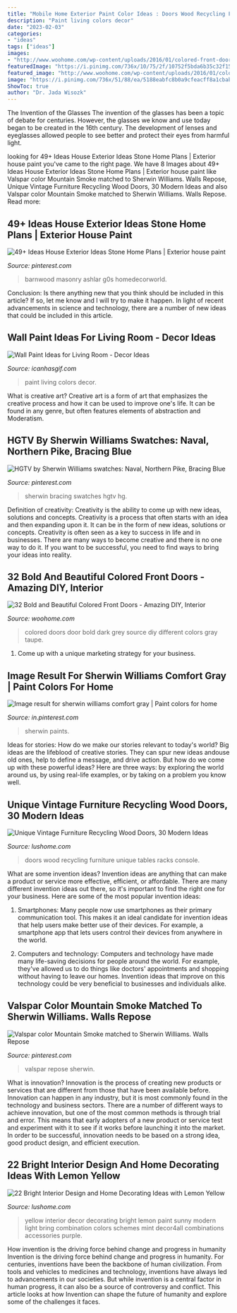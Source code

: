 ```yaml
---
title: "Mobile Home Exterior Paint Color Ideas : Doors Wood Recycling Furniture Unique Tables Racks Console"
description: "Paint living colors decor"
date: "2023-02-03"
categories:
- "ideas"
tags: ["ideas"]
images:
- "http://www.woohome.com/wp-content/uploads/2016/01/colored-front-door-11.jpg"
featuredImage: "https://i.pinimg.com/736x/10/75/2f/10752f5bda6b35c32f15407488dba314.jpg"
featured_image: "http://www.woohome.com/wp-content/uploads/2016/01/colored-front-door-11.jpg"
image: "https://i.pinimg.com/736x/51/88/ea/5188eabfc8b0a9cfeacff8a1cbab5511.jpg"
ShowToc: true
author: "Dr. Jada Wisozk"
---
```



The Invention of the Glasses
The invention of the glasses has been a topic of debate for centuries. However, the glasses we know and use today began to be created in the 16th century. The development of lenses and eyeglasses allowed people to see better and protect their eyes from harmful light.

	

		
looking for 49+ Ideas House Exterior Ideas Stone Home Plans | Exterior house paint you've came to the right page. We have 8 Images about 49+ Ideas House Exterior Ideas Stone Home Plans | Exterior house paint like Valspar color Mountain Smoke matched to Sherwin Williams. Walls Repose, Unique Vintage Furniture Recycling Wood Doors, 30 Modern Ideas and also Valspar color Mountain Smoke matched to Sherwin Williams. Walls Repose. Read more:
		
    
## 49+ Ideas House Exterior Ideas Stone Home Plans | Exterior House Paint

<img loading=lazy src="https://i.pinimg.com/736x/10/75/2f/10752f5bda6b35c32f15407488dba314.jpg" onerror="this.onerror=null;this.src='https://tse4.mm.bing.net/th?id=OIP.zzmcPwUFeRKjBLTh0zF3lwAAAA&amp;pid=15.1';" alt="49+ Ideas House Exterior Ideas Stone Home Plans | Exterior house paint">

_Source: pinterest.com_

>barnwood masonry ashlar g0s homedecorworld. 

	

Conclusion: Is there anything new that you think should be included in this article? If so, let me know and I will try to make it happen.
In light of recent advancements in science and technology, there are a number of new ideas that could be included in this article.

    
## Wall Paint Ideas For Living Room - Decor Ideas

<img loading=lazy src="https://icanhasgif.com/wp-content/uploads/2016/02/Wall-Paint-Ideas-for-Living-Room.jpg" onerror="this.onerror=null;this.src='https://tse2.mm.bing.net/th?id=OIP.8gh0uJsksoBYW-Nd4lhULQHaGs&amp;pid=15.1';" alt="Wall Paint Ideas for Living Room - Decor Ideas">

_Source: icanhasgif.com_

>paint living colors decor. 

	

What is creative art?
Creative art is a form of art that emphasizes the creative process and how it can be used to improve one's life. It can be found in any genre, but often features elements of abstraction and Moderatism.

    
## HGTV By Sherwin Williams Swatches: Naval, Northern Pike, Bracing Blue

<img loading=lazy src="https://i.pinimg.com/736x/d6/74/56/d67456d7157484d5f7ee774b3f6e2e17.jpg" onerror="this.onerror=null;this.src='https://tse3.mm.bing.net/th?id=OIP.yBG3OsPRENWRcHZGj9chLwHaJ3&amp;pid=15.1';" alt="HGTV by Sherwin Williams swatches: Naval, Northern Pike, Bracing Blue">

_Source: pinterest.com_

>sherwin bracing swatches hgtv hg. 

	

Definition of creativity: Creativity is the ability to come up with new ideas, solutions and concepts.
Creativity is a process that often starts with an idea and then expanding upon it. It can be in the form of new ideas, solutions or concepts. Creativity is often seen as a key to success in life and in businesses. There are many ways to become creative and there is no one way to do it. If you want to be successful, you need to find ways to bring your ideas into reality.

    
## 32 Bold And Beautiful Colored Front Doors - Amazing DIY, Interior

<img loading=lazy src="http://www.woohome.com/wp-content/uploads/2016/01/colored-front-door-11.jpg" onerror="this.onerror=null;this.src='https://tse1.mm.bing.net/th?id=OIP.rUA6LhJ486IkVTZThwZj_AHaLH&amp;pid=15.1';" alt="32 Bold and Beautiful Colored Front Doors - Amazing DIY, Interior">

_Source: woohome.com_

>colored doors door bold dark grey source diy different colors gray taupe. 

	

1. Come up with a unique marketing strategy for your business.

    
## Image Result For Sherwin Williams Comfort Gray | Paint Colors For Home

<img loading=lazy src="https://i.pinimg.com/736x/51/88/ea/5188eabfc8b0a9cfeacff8a1cbab5511.jpg" onerror="this.onerror=null;this.src='https://tse1.mm.bing.net/th?id=OIP.NdKAN4EvHvvOFuSsIk5a2QHaLH&amp;pid=15.1';" alt="Image result for sherwin williams comfort gray | Paint colors for home">

_Source: in.pinterest.com_

>sherwin paints. 

	

Ideas for stories: How do we make our stories relevant to today's world?
Big ideas are the lifeblood of creative stories. They can spur new ideas andouse old ones, help to define a message, and drive action. But how do we come up with these powerful ideas? Here are three ways: by exploring the world around us, by using real-life examples, or by taking on a problem you know well.

    
## Unique Vintage Furniture Recycling Wood Doors, 30 Modern Ideas

<img loading=lazy src="https://www.lushome.com/wp-content/uploads/2014/06/recycling-wood-doors-vintage-furniture-racks-console-tables-5.jpg" onerror="this.onerror=null;this.src='https://tse3.mm.bing.net/th?id=OIP.d3DXKrka4njQ0JypYe7rwwAAAA&amp;pid=15.1';" alt="Unique Vintage Furniture Recycling Wood Doors, 30 Modern Ideas">

_Source: lushome.com_

>doors wood recycling furniture unique tables racks console. 

	

What are some invention ideas?
Invention ideas are anything that can make a product or service more effective, efficient, or affordable. There are many different invention ideas out there, so it's important to find the right one for your business. Here are some of the most popular invention ideas:
1. Smartphones: Many people now use smartphones as their primary communication tool. This makes it an ideal candidate for invention ideas that help users make better use of their devices. For example, a smartphone app that lets users control their devices from anywhere in the world.

2. Computers and technology: Computers and technology have made many life-saving decisions for people around the world. For example, they've allowed us to do things like doctors' appointments and shopping without having to leave our homes. Invention ideas that improve on this technology could be very beneficial to businesses and individuals alike.


    
## Valspar Color Mountain Smoke Matched To Sherwin Williams. Walls Repose

<img loading=lazy src="https://i.pinimg.com/736x/fc/03/66/fc0366baa5489179e998639179fbaa3d.jpg" onerror="this.onerror=null;this.src='https://tse2.mm.bing.net/th?id=OIP.i5O12kIv_lzH8BThVau3OgHaJ3&amp;pid=15.1';" alt="Valspar color Mountain Smoke matched to Sherwin Williams. Walls Repose">

_Source: pinterest.com_

>valspar repose sherwin. 

	

What is innovation?
Innovation is the process of creating new products or services that are different from those that have been available before. Innovation can happen in any industry, but it is most commonly found in the technology and business sectors. There are a number of different ways to achieve innovation, but one of the most common methods is through trial and error. This means that early adopters of a new product or service test and experiment with it to see if it works before launching it into the market. In order to be successful, innovation needs to be based on a strong idea, good product design, and efficient execution.

    
## 22 Bright Interior Design And Home Decorating Ideas With Lemon Yellow

<img loading=lazy src="https://www.lushome.com/wp-content/uploads/2013/11/modern-interior-decorating-color-schemes-yellow-color-20.jpg" onerror="this.onerror=null;this.src='https://tse4.mm.bing.net/th?id=OIP.IH_gVPSIeM3sJ9NDCNVnOgHaEI&amp;pid=15.1';" alt="22 Bright Interior Design and Home Decorating Ideas with Lemon Yellow">

_Source: lushome.com_

>yellow interior decor decorating bright lemon paint sunny modern light bring combination colors schemes mint decor4all combinations accessories purple. 

	

How invention is the driving force behind change and progress in humanity
Invention is the driving force behind change and progress in humanity. For centuries, inventions have been the backbone of human civilization. From tools and vehicles to medicines and technology, inventions have always led to advancements in our societies. But while invention is a central factor in human progress, it can also be a source of controversy and conflict. This article looks at how Invention can shape the future of humanity and explore some of the challenges it faces.

